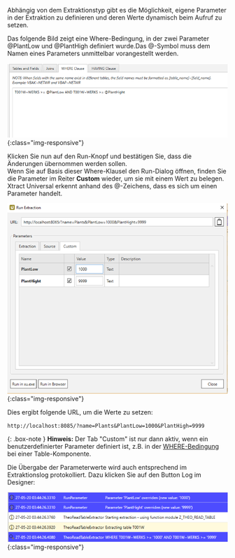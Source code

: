 Abhängig von dem Extraktionstyp gibt es die Möglichkeit, eigene Parameter in der Extraktion zu definieren und deren Werte dynamisch beim Aufruf zu setzen.

Das folgende Bild zeigt eine Where-Bedingung, in der zwei Parameter @PlantLow und @PlantHigh definiert wurde.Das @-Symbol muss dem Namen eines Parameters unmittelbar vorangestellt werden.

![Extraction-User-Variables](/img/content/Extraction-User-Variables.png){:class="img-responsive"}

Klicken Sie nun auf den Run-Knopf und bestätigen Sie, dass die Änderungen übernommen werden sollen.<br>
Wenn Sie auf Basis dieser Where-Klausel den Run-Dialog öffnen, finden Sie die Parameter im Reiter **Custom** wieder, um sie mit einem Wert zu belegen. Xtract Universal erkennt anhand des @-Zeichens, dass es sich um einen Parameter handelt.

![Run-Extraction-Custom-Defined-Parameters](/img/content/Run-Extraction-Custom-Defined-Parameters.png){:class="img-responsive"}

Dies ergibt folgende URL, um die Werte zu setzen: 
```
http://localhost:8085/?name=Plants&PlantLow=1000&PlantHigh=9999
```

{: .box-note }
**Hinweis:** Der Tab "Custom" ist nur dann aktiv, wenn ein benutzerdefinierter Parameter definiert ist, z.B. in der [WHERE-Bedingung](../table/where-bedingung) bei einer Table-Komponente.

Die Übergabe der Parameterwerte wird auch entsprechend im Extraktionslog protokolliert. Dazu klicken Sie auf den Button Log im Designer:

![User-Variables-In-Log](/img/content/User-Variables-In-Log.png){:class="img-responsive"}
